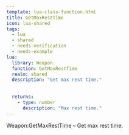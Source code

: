 ```yaml
---
template: lua-class-function.html
title: GetMaxRestTime
icon: lua-shared
tags:
  - lua
  - shared
  - needs-verification
  - needs-example
lua:
  library: Weapon
  function: GetMaxRestTime
  realm: shared
  description: "Get max rest time."
  
  
  returns:
    - type: number
      description: "Max rest time."
---
```


<div class="lua__search__keywords">
Weapon:GetMaxRestTime &#x2013; Get max rest time.
</div>
